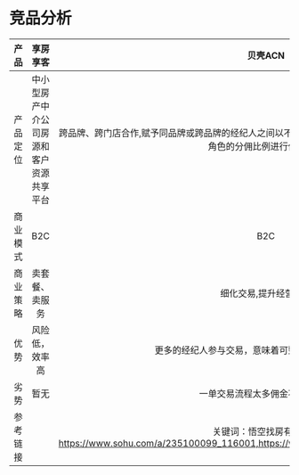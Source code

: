 # 竞品分析

| 产品 | 享房享客 | 贝壳ACN | 悟空找房-有房有客 |
| :-: | :-: | :-: | :-: |
| 产品定位 | 中小型房产中介公司房源和客户资源共享平台 | 跨品牌、跨门店合作,赋予同品牌或跨品牌的经纪人之间以不同的角色共同参与到一笔交易,成交后按照各个角色的分佣比例进行佣金分成 | 通过加盟实现开放、合作、共赢的共享体系，帮助经纪人在移动平台上实现拓客和房源管理 |
| 商业模式 | B2C | B2C | B2C |
| 商业策略 | 卖套餐、卖服务 | 细化交易,提升经营效率 | 提升经纪人获客率 |
| 优势 | 风险低，效率高 | 更多的经纪人参与交易，意味着可整合更多经纪人的资源 |  |
| 劣势 | 暂无 | 一单交易流程太多佣金不能得保证 |  |
| 参考链接 |  | 关键词：悟空找房有房有客 https://www.sohu.com/a/235100099_116001,https://www.sohu.com/a/235636887_100032554 | 关键词： 贝壳acn  https://house.qq.com/a/20160926/037870.htm,https://sh.focus.cn/zixun/e76f981b71d0cec3.html |
